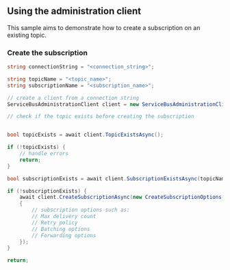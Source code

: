 ## Using the administration client

This sample aims to demonstrate how to create a subscription on an existing topic.

### Create the subscription

```C# Snippet:CreateAdministrationClient
string connectionString = "<connection_string>";

string topicName = "<topic_name>";
string subscriptionName = "<subscription_name>";

// create a client from a connection string
ServiceBusAdministrationClient client = new ServiceBusAdministrationClient(connectionString);

// check if the topic exists before creating the subscription


bool topicExists = await client.TopicExistsAsync();

if (!topicExists) {
    // handle errors
    return;
}

bool subscriptionExists = await client.SubscriptionExistsAsync(topicName, subscriptionName);

if (!subscriptionExists) {
    await client.CreateSubscriptionAsync(new CreateSubscriptionOptions(topicName, subscriptionName)
    {
        // subscription options such as:
        // Max delivery count
        // Retry policy
        // Batching options
        // Forwarding options
    });
}

return;
```